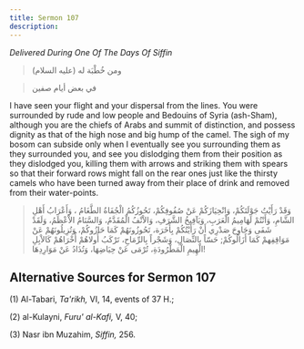 ```yaml
---
title: Sermon 107
description: 
---
```


*Delivered During One Of The Days Of Siffin*

> ومن خُطْبَة له (عليه السلام)

> في بعض أيام صفين

I have seen your flight and your dispersal from the lines. You were
surrounded by rude and low people and Bedouins of Syria (ash-Sham),
although you are the chiefs of Arabs and summit of distinction, and
possess dignity as that of the high nose and big hump of the camel. The
sigh of my bosom can subside only when I eventually see you surrounding
them as they surrounded you, and see you dislodging them from their
position as they dislodged you, killing them with arrows and striking
them with spears so that their forward rows might fall on the rear ones
just like the thirsty camels who have been turned away from their place
of drink and removed from their water-points.

> وَقَدْ رَأَيْتُ جَوْلَتَكُمْ، وَانْحِيَازَكُمْ عَنْ صُفُوفِكُمْ، تَحُوزُكُمُ الْجُفَاةُ الطَّغَامُ ، وَأَعْرَابُ
> أَهْلِ الشَّامِ، وَأَنْتُمْ لَهَامِيمُ الْعَرَبِ، وَيَآفِيخُ الشَّرَفِ، وَالاْنْفُ الْمُقَدَّمُ، وَالسَّنَامُ
> الاْعْظَمُ، وَلَقَدْ شَفَى وَحَاوِحَ صَدْرِي أَنْ رَأَيْتُكُمْ بِأَخَرَة، تَحُوزُونَهُمْ كَمَا حَازُوكُمْ،
> وَتُزِيلُونَهُمْ عَنْ مَوَاقِفِهمْ كَمَا أَزَالُوكُمْ; حَسّاً بالنِّصَالِ، وَشَجْراً بِالرِّمَاحِ، تَرْكَبُ
> أُولاهُمْ أُخْرَاهُمْ كَالاْبِلِ الْهِيمِ الْمَطْرُودَةِ، تُرْمَى عَنْ حِيَاضِهَا، وَتُذَادُ عَنْ مَوَارِدِهَا!

## Alternative Sources for Sermon 107

\(1\) Al-Tabari, *Ta\'rikh,* VI, 14, events of 37 H.;

\(2\) al-Kulayni, *Furu' al-Kafi,* V, 40;

\(3\) Nasr ibn Muzahim, *Siffin,* 256.